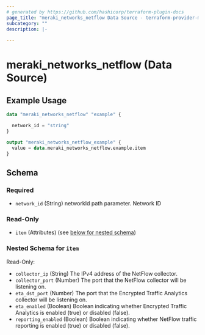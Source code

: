 ```yaml
---
# generated by https://github.com/hashicorp/terraform-plugin-docs
page_title: "meraki_networks_netflow Data Source - terraform-provider-meraki"
subcategory: ""
description: |-
  
---
```


# meraki_networks_netflow (Data Source)



## Example Usage

```terraform
data "meraki_networks_netflow" "example" {

  network_id = "string"
}

output "meraki_networks_netflow_example" {
  value = data.meraki_networks_netflow.example.item
}
```

<!-- schema generated by tfplugindocs -->
## Schema

### Required

- `network_id` (String) networkId path parameter. Network ID

### Read-Only

- `item` (Attributes) (see [below for nested schema](#nestedatt--item))

<a id="nestedatt--item"></a>
### Nested Schema for `item`

Read-Only:

- `collector_ip` (String) The IPv4 address of the NetFlow collector.
- `collector_port` (Number) The port that the NetFlow collector will be listening on.
- `eta_dst_port` (Number) The port that the Encrypted Traffic Analytics collector will be listening on.
- `eta_enabled` (Boolean) Boolean indicating whether Encrypted Traffic Analytics is enabled (true) or disabled (false).
- `reporting_enabled` (Boolean) Boolean indicating whether NetFlow traffic reporting is enabled (true) or disabled (false).

